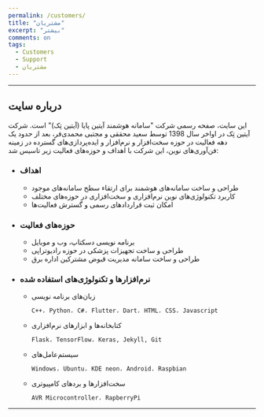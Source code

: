 ```yaml
---
permalink: /customers/
title: "مشتریان"
excerpt: "بیشتر"
comments: on
tags:
  - Customers
  - Support
  - مشتریان
---
```


-------------------------------------
## درباره سایت

این سایت، صفحه رسمی شرکت "سامانه هوشمند آیتین پایا (آیتین تِک)" است.
 شرکت آیتین تِک در اواخر سال 1398 توسط سعید محققی و مجتبی محمدی‌فر، بعد از حدود یک دهه فعالیت در حوزه سخت‌افزار و نرم‌افزار و ایده‌پردازی‌های گسترده در زمینه فن‌آوری‌های نوین، این شرکت با اهداف و حوزه‌های فعالیت زیر تاسیس شد:

- ### اهداف
  - طراحی و ساخت سامانه‌های هوشمند برای ارتقاء سطح سامانه‌های موجود
  - کاربرد تکنولوژی‌های نوین نرم‌افزاری و سخت‌افزاری در حوزه‌های مختلف
  - امکان ثبت قراردادهای رسمی و گسترش فعالیت‌ها

- ### حوزه‌های فعالیت
  - برنامه نویسی دسکتاپ، وب و موبایل
  - طراحی و ساخت تجهیزات پزشکی در حوزه رادیوتراپی
  - طراحی و ساخت سامانه مدیریت قبوض مشترکین اداره برق

- ### نرم‌افزارها و تکنولوژی‌های استفاده شده
  - زبان‌های برنامه نویسی

    ```C++، Python، C#، Flutter، Dart، HTML، CSS، Javascript```

  - کتابخانه‌ها و ابزارهای نرم‌افزاری

    ```Flask، TensorFlow، Keras, Jekyll, Git```

  - سیستم‌عامل‌های

    ```Windows، Ubuntu، KDE neon، Android، Raspbian```

  - سخت‌افزارها و بردهای کامپیوتری

    ```AVR Microcontroller، RapberryPi```

-------------------------------------
